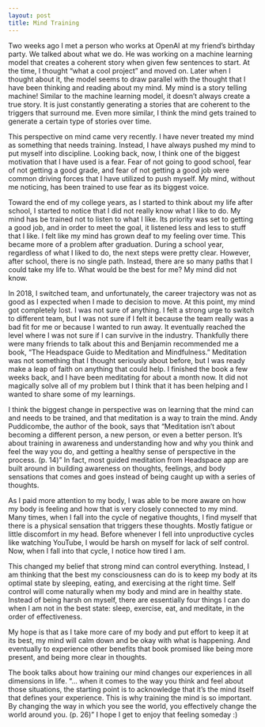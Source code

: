 ```yaml
---
layout: post
title: Mind Training
---
```


Two weeks ago I met a person who works at OpenAI at my friend’s birthday party. We talked about what we do. He was working on a machine learning model that creates a coherent story  when given few sentences to start. At the time, I thought “what a cool project” and moved on. Later when I thought about it, the model seems to draw parallel with the thought that I have been thinking and reading about my mind. My mind is a story telling machine! Similar to the machine learning model, it doesn’t always create a true story. It is just constantly generating a stories that are coherent to the triggers that surround me. Even more similar, I think the mind gets trained to generate a certain type of stories over time. 

This perspective on mind came very recently. I have never treated my mind as something that needs training. Instead, I have always pushed my mind to put myself into discipline. Looking back, now, I think one of the biggest motivation that I have used is a fear. Fear of not going to good school, fear of not getting a good grade, and fear of not getting a good job were common driving forces that I have utilized to push myself. My mind, without me noticing, has been trained to use fear as its biggest voice. 

Toward the end of my college years, as I started to think about my life after school, I started to notice that I did not really know what I like to do. My mind has be trained not to listen to what I like. Its priority was set to getting a good job, and in order to meet the goal, it listened less and less to stuff that I like. I felt like my mind has grown deaf to my feeling over time. 
This became more of a problem after graduation. During a school year, regardless of what I liked to do, the next steps were pretty clear. However, after school, there is no single path. Instead, there are so many paths that I could take my life to. What would be the best for me? My mind did not know. 

In 2018, I switched team, and unfortunately, the career trajectory was not as good as I expected when I made to decision to move. At this point, my mind got completely lost. I was not sure of anything. I felt a strong urge to switch to different team, but I was not sure if I felt it because the team really was a bad fit for me or because I wanted to run away. It eventually reached the level where I was not sure if I can survive in the industry. Thankfully there were many friends to talk about this and Benjamin recommended me a book, “The Headspace Guide to Meditation and Mindfulness.” Meditation was not something that I thought seriously about before, but I was ready make a leap of faith on anything that could help. I finished the book a few weeks back, and I have been meditating for about a month now. It did not magically solve all of my problem but I think that it has been helping and I wanted to share some of my learnings. 

I think the biggest change in perspective was on learning that the mind can and needs to be trained, and that meditation is a way to train the mind. Andy Puddicombe, the author of the book, says that “Meditation isn’t about becoming a different person, a new person, or even a better person. It’s about training in awareness and understanding how and why you think and feel the way you do, and getting a healthy sense of perspective in the process. (p. 14)” In fact, most guided meditation from Headspace app are built around in building awareness on thoughts, feelings, and body sensations that comes and goes instead of being caught up with a series of thoughts. 

As I paid more attention to my body, I was able to be more aware on how my body is feeling and how that is very closely connected to my mind. Many times, when I fall into the cycle of negative thoughts, I find myself that there is a physical sensation that triggers these thoughts. Mostly fatigue or little discomfort in my head. Before whenever I fell into unproductive cycles like watching YouTube, I would be harsh on myself for lack of self control. Now, when I fall into that cycle, I notice how tired I am. 

This changed my belief that strong mind can control everything. Instead, I am thinking that the best my consciousness can do is to keep my body at its optimal state by sleeping, eating, and exercising at the right time. Self control will come naturally when my body and mind are in healthy state. Instead of being harsh on myself, there are essentially four things I can do when I am not in the best state: sleep, exercise, eat, and meditate, in the order of effectiveness. 

My hope is that as I take more care of my body and put effort to keep it at its best, my mind will calm down and be okay with what is happening. And eventually to experience other benefits that book promised like being more present, and being more clear in thoughts. 

The book talks about how training our mind changes our experiences in all dimensions in life. “... when it comes to the way you think and feel about those situations, the starting point is to acknowledge that it’s the mind itself that defines your experience. This is why training the mind is so important. By changing the way in which you see the world, you effectively change the world around you. (p. 26)” I hope I get to enjoy that feeling someday :) 







